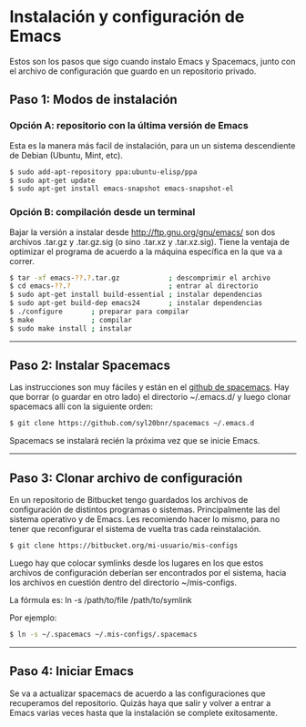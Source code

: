 # Instalación y configuración de Emacs


Estos son los pasos que sigo cuando instalo Emacs y Spacemacs, junto con el
archivo de configuración que guardo en un repositorio privado.

## Paso 1: Modos de instalación

### Opción A: repositorio con la última versión de Emacs

Esta es la manera más facil de instalación, para un un sistema
descendiente de Debian (Ubuntu, Mint, etc).

``` sh
$ sudo add-apt-repository ppa:ubuntu-elisp/ppa
$ sudo apt-get update
$ sudo apt-get install emacs-snapshot emacs-snapshot-el
```

### Opción B: compilación desde un terminal

Bajar la versión a instalar desde <http://ftp.gnu.org/gnu/emacs/> son
dos archivos .tar.gz y .tar.gz.sig (o sino .tar.xz y .tar.xz.sig). Tiene
la ventaja de optimizar el programa de acuerdo a la máquina específica
en la que va a correr.

``` sh
$ tar -xf emacs-??.?.tar.gz            ; descomprimir el archivo
$ cd emacs-??.?                        ; entrar al directorio
$ sudo apt-get install build-essential ; instalar dependencias
$ sudo apt-get build-dep emacs24       ; instalar dependencias
$ ./configure       ; preparar para compilar
$ make              ; compilar
$ sudo make install ; instalar
```

------------------------------------------------------------------------

## Paso 2: Instalar Spacemacs

Las instrucciones son muy fáciles y están en el [github de
spacemacs](https://github.com/syl20bnr/spacemacs). Hay que borrar (o
guardar en otro lado) el directorio \~/.emacs.d/ y luego clonar
spacemacs allí con la siguiente orden:

``` sh
$ git clone https://github.com/syl20bnr/spacemacs ~/.emacs.d
```

Spacemacs se instalará recién la próxima vez que se inicie Emacs.

------------------------------------------------------------------------

## Paso 3: Clonar archivo de configuración

En un repositorio de Bitbucket tengo guardados los archivos de
configuración de distintos programas o sistemas. Principalmente las del
sistema operativo y de Emacs. Les recomiendo hacer lo mismo, para no
tener que reconfigurar el sistema de vuelta tras cada reinstalación.

``` sh
$ git clone https://bitbucket.org/mi-usuario/mis-configs
```

Luego hay que colocar symlinks desde los lugares en los que estos
archivos de configuración deberían ser encontrados por el sistema, hacia
los archivos en cuestión dentro del directorio \~/mis-configs.

La fórmula es: ln -s /path/to/file /path/to/symlink

Por ejemplo:

``` sh
$ ln -s ~/.spacemacs ~/.mis-configs/.spacemacs
```

------------------------------------------------------------------------

## Paso 4: Iniciar Emacs

Se va a actualizar spacemacs de acuerdo a las configuraciones que
recuperamos del repositorio. Quizás haya que salir y volver a entrar a
Emacs varias veces hasta que la instalación se complete exitosamente.

